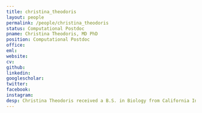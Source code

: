 ```yaml
---
title: christina_theodoris
layout: people
permalink: /people/christina_theodoris
status: Computational Postdoc
pname: Christina Theodoris, MD PhD
position: Computational Postdoc
office:
eml:
website:
cv:
github:
linkedin:
googlescholar:
twitter:
facebook:
instagram:
desp: Christina Theodoris received a B.S. in Biology from California Institute of Technology in 2009 and M.D./Ph.D. in Developmental and Stem Cell Biology from University of California, San Francisco in 2017. Her graduate research focused on mapping the gene network dysregulated in aortic valve disease and developing a machine learning approach to identify network-correcting therapies. She is now a Pediatric-Genetics clinical fellow at Harvard Medical School and postdoctoral research fellow in the Liu Lab with interests including network inference and utilizing machine learning to understand gene interactions.
---
```

